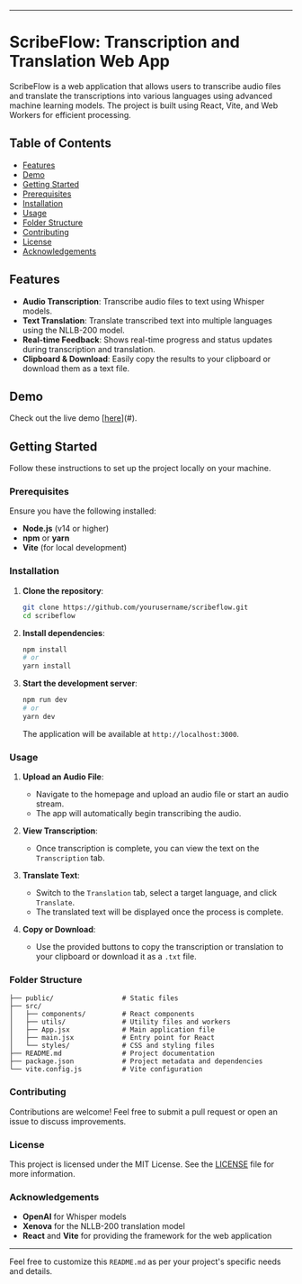 
---

# ScribeFlow: Transcription and Translation Web App

ScribeFlow is a web application that allows users to transcribe audio files and translate the transcriptions into various languages using advanced machine learning models. The project is built using React, Vite, and Web Workers for efficient processing.

## Table of Contents
- [Features](#features)
- [Demo](#demo)
- [Getting Started](#getting-started)
- [Prerequisites](#prerequisites)
- [Installation](#installation)
- [Usage](#usage)
- [Folder Structure](#folder-structure)
- [Contributing](#contributing)
- [License](#license)
- [Acknowledgements](#acknowledgements)

## Features

- **Audio Transcription**: Transcribe audio files to text using Whisper models.
- **Text Translation**: Translate transcribed text into multiple languages using the NLLB-200 model.
- **Real-time Feedback**: Shows real-time progress and status updates during transcription and translation.
- **Clipboard & Download**: Easily copy the results to your clipboard or download them as a text file.

## Demo

Check out the live demo [[here](https://scribeflow.vercel.app/)](#).

## Getting Started

Follow these instructions to set up the project locally on your machine.

### Prerequisites

Ensure you have the following installed:

- **Node.js** (v14 or higher)
- **npm** or **yarn**
- **Vite** (for local development)

### Installation

1. **Clone the repository**:

    ```bash
    git clone https://github.com/yourusername/scribeflow.git
    cd scribeflow
    ```

2. **Install dependencies**:

    ```bash
    npm install
    # or
    yarn install
    ```

3. **Start the development server**:

    ```bash
    npm run dev
    # or
    yarn dev
    ```

    The application will be available at `http://localhost:3000`.

### Usage

1. **Upload an Audio File**:
   - Navigate to the homepage and upload an audio file or start an audio stream.
   - The app will automatically begin transcribing the audio.

2. **View Transcription**:
   - Once transcription is complete, you can view the text on the `Transcription` tab.

3. **Translate Text**:
   - Switch to the `Translation` tab, select a target language, and click `Translate`.
   - The translated text will be displayed once the process is complete.

4. **Copy or Download**:
   - Use the provided buttons to copy the transcription or translation to your clipboard or download it as a `.txt` file.

### Folder Structure

```
├── public/                 # Static files
├── src/
│   ├── components/         # React components
│   ├── utils/              # Utility files and workers
│   ├── App.jsx             # Main application file
│   ├── main.jsx            # Entry point for React
│   └── styles/             # CSS and styling files
├── README.md               # Project documentation
├── package.json            # Project metadata and dependencies
└── vite.config.js          # Vite configuration
```

### Contributing

Contributions are welcome! Feel free to submit a pull request or open an issue to discuss improvements.

### License

This project is licensed under the MIT License. See the [LICENSE](LICENSE) file for more information.

### Acknowledgements

- **OpenAI** for Whisper models
- **Xenova** for the NLLB-200 translation model
- **React** and **Vite** for providing the framework for the web application

---

Feel free to customize this `README.md` as per your project's specific needs and details.
